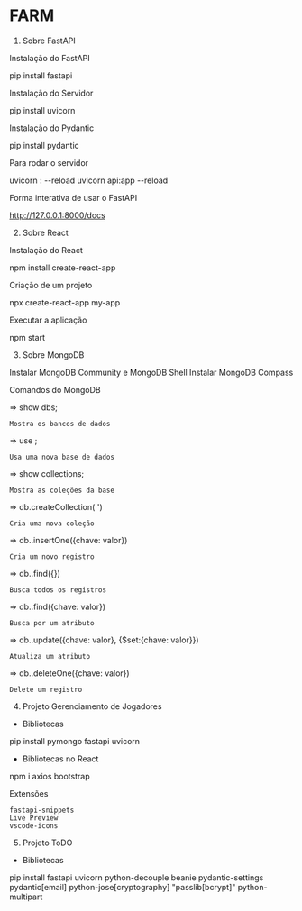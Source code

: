 # FARM

1) Sobre FastAPI

Instalação do FastAPI

pip install fastapi

Instalação do Servidor

pip install uvicorn

Instalação do Pydantic

pip install pydantic

Para rodar o servidor

uvicorn <file>:<atributo> --reload
uvicorn api:app --reload

Forma interativa de usar o FastAPI

http://127.0.0.1:8000/docs

2) Sobre React

Instalação do React

npm install create-react-app

Criação de um projeto

npx create-react-app my-app

Executar a aplicação

npm start

3) Sobre MongoDB

Instalar MongoDB Community e MongoDB Shell
Instalar MongoDB Compass

Comandos do MongoDB

=> show dbs;

	Mostra os bancos de dados

=> use <nome>;

	Usa uma nova base de dados
	
=> show collections;

	Mostra as coleções da base
	
=> db.createCollection('<nome>')

	Cria uma nova coleção
	
=> db.<nome>.insertOne({chave: valor})

	Cria um novo registro
	
=> db.<nome>.find({})

	Busca todos os registros
	
=> db.<nome>.find({chave: valor})

	Busca por um atributo

=> db.<nome>.update({chave: valor}, {$set:{chave: valor}})

	Atualiza um atributo
	
=> db.<nome>.deleteOne({chave: valor})

	Delete um registro
	
4) Projeto Gerenciamento de Jogadores

- Bibliotecas

pip install pymongo fastapi uvicorn

- Bibliotecas no React

npm i axios bootstrap


Extensões

    fastapi-snippets
	Live Preview
	vscode-icons
	
5) Projeto ToDO

- Bibliotecas

pip install fastapi uvicorn python-decouple beanie pydantic-settings pydantic[email] python-jose[cryptography] "passlib[bcrypt]" python-multipart
